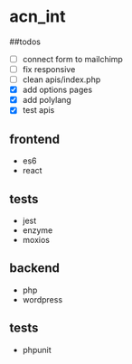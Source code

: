 # acn_int

##todos
- [ ] connect form to mailchimp 
- [ ] fix responsive
- [ ] clean apis/index.php
- [x] add options pages
- [x] add polylang
- [x] test apis

## frontend
- es6
- react

## tests
- jest
- enzyme
- moxios

## backend
- php
- wordpress

## tests
- phpunit
